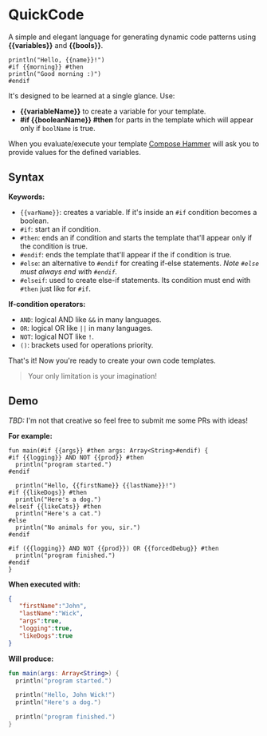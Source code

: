 # QuickCode
A simple and elegant language for generating dynamic code patterns using **{{variables}}** and **{{bools}}**.
```
println("Hello, {{name}}!")
#if {{morning}} #then
println("Good morning :)")
#endif
```

It's designed to be learned at a single glance. Use:
- **{{variableName}}** to create a variable for your template.
- **#if {{booleanName}} #then** for parts in the template which will appear only if `boolName` is true.

When you evaluate/execute your template [Compose Hammer](https://plugins.jetbrains.com/plugin/21912-compose-hammer) will ask
you to provide values for the defined variables.

## Syntax

**Keywords:**
- `{{varName}}`: creates a variable. If it's inside an `#if` condition becomes a boolean.
- `#if`: start an if condition.
- `#then`: ends an if condition and starts the template that'll appear only if the condition is true.
- `#endif`: ends the template that'll appear if the if condition is true.
- `#else`: an alternative to `#endif` for creating if-else statements. _Note `#else` must always end with `#endif`._
- `#elseif`: used to create else-if statements. Its condition must end with `#then` just like for `#if`.

**If-condition operators:**
- `AND`: logical AND like `&&` in many languages.
- `OR`: logical OR like `||` in many languages.
- `NOT`: logical NOT like `!`.
- `()`: brackets used for operations priority.

That's it! Now you're ready to create your own code templates.

> Your only limitation is your imagination!

## Demo

_TBD:_ I'm not that creative so feel free to submit me some PRs with ideas!

**For example:**

```
fun main(#if {{args}} #then args: Array<String>#endif) {
#if {{logging}} AND NOT {{prod}} #then
  println("program started.")
#endif

  println("Hello, {{firstName}} {{lastName}}!")
#if {{likeDogs}} #then
  println("Here's a dog.")
#elseif {{likeCats}} #then
  println("Here's a cat.")
#else
  println("No animals for you, sir.")
#endif

#if ({{logging}} AND NOT {{prod}}) OR {{forcedDebug}} #then
  println("program finished.")
#endif
}
```

**When executed with:**

```json
{
   "firstName":"John",
   "lastName":"Wick",
   "args":true,
   "logging":true,
   "likeDogs":true
}
```

**Will produce:**

```kotlin
fun main(args: Array<String>) {
  println("program started.")

  println("Hello, John Wick!")
  println("Here's a dog.")

  println("program finished.")
}
```
